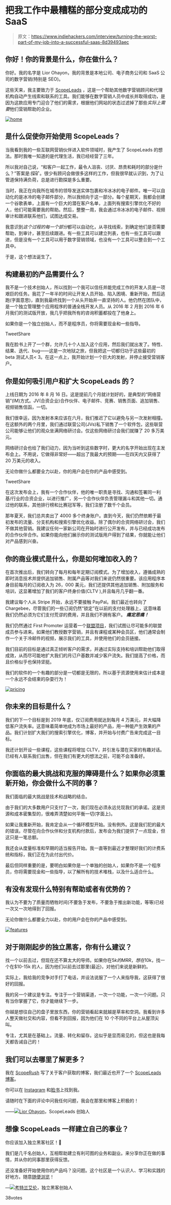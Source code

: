 # 把我工作中最糟糕的部分变成成功的 SaaS

> 原文：<https://www.indiehackers.com/interview/turning-the-worst-part-of-my-job-into-a-successful-saas-8d39493aec>

## 你好！你的背景是什么，你在做什么？

你好。我的名字是 Lior Ohayon，我的背景是本地公司、电子商务公司和 SaaS 公司的数字营销(特别是 SEO)。

这些天来，我主要致力于 [ScopeLeads](https://scopeleads.io) ，这是一个帮助其他数字营销顾问和代理机构自动产生线索和联系的工具。我们能够在数字营销人员中成长并取得成功，是因为这款应用专门迎合了他们的需求，根据他们网站的状态过滤掉了那些*实际上需要*他们营销帮助的企业。

[![home](img/e4bb106ccbba8daa40c05c06928f258f.png)](https://scopeleads.io/) 

## 是什么促使你开始使用 ScopeLeads？

当我看到我的一些互联网营销伙伴进入软件领域时，我产生了 ScopeLeads 的想法。那时我唯一知道的是代理生活，我已经经营了三年。

所以我对自己说，“和客户一起工作，最令人沮丧、讨厌、昂贵和耗时的部分是什么？”答案是:探矿。很少有顾问会做很多这样的工作，但我很早就认识到，为了让管道保持满负荷，总是进行勘探是多么重要。

当时，我正在向我所在城市的领导发送实体包裹和冷冰冰的电子邮件。唯一可以自动化的是冰冷的电子邮件部分，所以我倾向于这一部分。每个星期天，我都会创建一个谷歌表单，上面有一个巨大的潜在客户名单，上面列有搜索引擎优化不好的人，他们可能需要我的帮助。然后，整整一周，我会通过冷冰冰的电子邮件、视频审计和跟进联系他们，试图达成交易。

我意识到*这个过程的每一个部分*都可以自动化，从寻找线索，到确定他们是否需要帮助，到审计，甚至后续跟进。有一些工具可以建立列表，也有一些工具可以跟进，但是没有一个工具可以用于数字营销领域，也没有一个工具可以整合到一个工具中。

于是，这个想法诞生了。

## 构建最初的产品需要什么？

我不是一个技术创始人，所以找到一个我可以信任并能完成工作的开发人员是一项艰巨的任务。我花了一年半的时间让开发人员开始、陷入困境、重新开始，然后逃跑(字面意思)，直到我最终找到一个从头开始并一直坚持的人。他仍然在团队中，是一个独立管理整个应用程序的普通全栈开发人员。从 2016 年 2 月到 2016 年 6 月我们的测试版开放，我几乎把我所有的咨询积蓄都投在了他身上。

如果你是一个独立创始人，而不是程序员，你将需要现金和一些指导。

TweetShare

我在脸书上开了一个群，允许几十个人加入这个应用，然后我们就出发了。特性、结果、迭代、bug——这是一次地狱之旅，但我把这一切都归功于这些最初的 beta 测试人员< 3。在这一点上，我开始计划一个巨大的发射，并停止接受营销客户。

## 你是如何吸引用户和扩大 ScopeLeads 的？

上线日期为 2016 年 8 月 16 日。这是提前几个月就计划好的，是典型的“网络营销”(IM)方式。JV(合资企业)合作伙伴、电子邮件、竞赛、销售页面、追加销售、视频销售信函，一切。

我们很幸运，因为发射本来应该在六月，我们推迟了它以避免与另一次发射相撞。在这额外的两个月里，我们通过联营公司(JVs)私下销售了一个软件包，这些联营公司能够让他们的观众坐满网络研讨会。仅这些网络研讨会我们就赚了 20 多万美元。

网络研讨会也给了我们动力，因为当听到这些数字时，更大的名字开始出现在主发布会上。不用说，它做得非常好——超出了我最大的预期——在四天内又获得了 20 万美元的收入。

无论你做什么都要全力以赴，你的用户会在你的产品中感受到。

TweetShare

在这次发布会上，我有一个合作伙伴，他的唯一职责是寻找、沟通和签署同一利基/行业的合资企业，以进行推广，另一个合作伙伴负责管理漏斗和其他一切。通过他的联系，其他排行榜和比赛冠军等，我们注册了数千个会员。

那年夏天，我们总共卖出了 4000 多个终身账户。直到今天，我们仍然依赖于最初发布的流量、分支机构和搜索引擎优化收益。除了偶尔的合资网络研讨会，我们不做其他营销。我建议任何一家新公司在开始时进行公开发布，并与已经成功发布的合作伙伴合作。如果你能向他们展示你的测试版用户得到了结果，你就能让他们对产品感到兴奋。

## 你的商业模式是什么，你是如何增加收入的？

在首次推出后，我们转向了每月和每年定期订阅模式。为了增加收入，遵循成熟的即时消息技术并提供追加销售、附属产品等对我们来说仍然很重要。该应用程序本身目前每月的订阅收入为 26，000 美元，我们还提供其他追加销售、附加服务和培训，这显著增加了我们的客户终身价值(CLTV ),并且每月几乎翻一番。

我建议每个人从 Stripe 开始，永远不要接触 PayPal。我们最近也转向了 Chargebee，尽管我们的一些订阅仍然“锁定”在以前的支付处理器上，这意味着我们仍然必须为它们支付荒谬的费用，并且我们不拥有客户。 ***痛定思痛！***

我们仍然通过 First Promoter 运营着一个[联盟项目](https://scopeleads.io/affiliates)，我们试图让尽可能多的联盟成员参与进来。如果他们教授数字营销，并且有课程或某种会员区，他们通常会制作一个关于冷邮件的视频，展示我们的工具，并使用他们的会员链接。

我们目前的目标是通过真正倾听客户的需求，并通过实际支持和培训帮助他们取得成效，从而尽可能地扩大我们的月订户基数并减少客户流失。我们提高了价格，而且价格似乎也保持坚挺。

我们的软件的一个有趣的部分是一切都是无限的，所以基于资源使用来估计成本是一个永远不会结束的杂耍行为！

[![pricing](img/4720378f762ec3f6a4974cec5e3826bd.png)](https://scopeleads.io/) 

## 你未来的目标是什么？

我们的下一个目标是到 2019 年底，仅订阅费用就达到每月 4 万美元，并大幅降低客户流失率。这意味着简单地成为市场上最好的产品，用一种能产生效果的产品。我们计划扩大我们的搜索引擎优化，博客，并开始与付费广告来完成这一目标。

我还计划开设一些课程，这些课程将增加 CLTV，并引发与潜在买家的有趣对话。已经有人联系我们出售，但在我们有更大的想法之前，可能不会准备好。

## 你面临的最大挑战和克服的障碍是什么？如果你必须重新开始，你会做什么不同的事？

我们面临的最大挑战是技术和战略的结合。

由于我们的大多数用户只支付了一次，我们现在必须永远兑现我们的承诺。这是资源和成本密集型的，很难弄清楚如何平衡一切(字面上)。

如果让我重新开始，我肯定会从一个循环模型开始。没有例外。这是我们犯的最大的错误。尽管在向合作伙伴和分支机构付款后，发布会为我们提供了一点现金，但这只是一笔总额。

我还会从度量标准和早期的适当报告开始。我一直等到最近才整理好我们的计费系统和指标，我们正在为此付出代价。

最后但同样重要的是，要明白如果你是一个单独的创始人，如果你不是一个程序员，你将需要现金和一些指导，以了解所有的技术堆栈，以及什么适合什么。

## 有没有发现什么特别有帮助或者有优势的？

我认为不要为了质量而牺牲时间(不要急于发布，不要急于推出新功能，等等)已经一次又一次地得到了回报。

无论你做什么都要全力以赴，你的用户会在你的产品中感受到。

[![features](img/9326588dd288196fdb036334d1378273.png)](https://scopeleads.io/) 

## 对于刚刚起步的独立黑客，你有什么建议？

找一个以前去过，但现在还不算太大的导师。如果你在$5k 的 MRR，想在$10k，找一个在$10-15k 的人，因为他们以前去过那里(最近)，对他们来说是新鲜的。

实际上，我给我的竞争对手打了电话，并设法说服了一个人来指导我，这获得了很好的回报。

我的另一个建议是专注。专注于一个营销渠道，一次一个功能，一次一个问题。只有当你掌握了它，你才能继续下一步。

你越是想往自己的盘子里放东西，你的营销看起来就越是草率和空洞。我看到许多人整天做社交和内容，但看不到回报，因为他们在 10 个不同的平台上从屋顶尖叫。

专注，尤其是在基础上。流量、转化和留存。这似乎是显而易见的，但这也是我每天都告诫自己的！

## 我们可以去哪里了解更多？

我在 [ScopeRush](https://scoperush.com) 写了关于客户获取的博客，我们最近也开了一个 [ScopeLeads 博客](https://scopeleads.io/blog)。

你可以在 [Instagram](https://instagram.com/liorohyn) 和[脸书](https://facebook.com/lior.ohayon)上找到我。

请随时在下面的评论中问我任何问题，我会在那里和博客上积极的！

——[<picture id="ember8044700" class="user-avatar ember-view user-link__avatar">![](img/82bd3bb4769a3aa1cd13889ee7c0fa91.png)</picture>Lior Ohayon](/liorohayon?id=FFQNcWhznVaJKB781nCCc3KhsYS2)，ScopeLeads 创始人

## 想像 ScopeLeads 一样建立自己的事业？

你应该加入独立黑客社区！🤗

我们是几千名创始人，互相帮助建立有利可图的业务和副业。来分享你正在做的事情，并从你的同事那里获得反馈。

还没准备好开始使用你的产品吗？没问题。这个社区是一个认识人、学习和实践的好地方。随意[随便浏览](/)！

—[<picture id="ember8044705" class="user-avatar ember-view user-link__avatar">![](img/82bd3bb4769a3aa1cd13889ee7c0fa91.png)</picture>考特兰艾伦](/csallen?id=ibTLPyjwVebnZjMGKvz6ztarnuV2)，独立黑客创始人

38votes